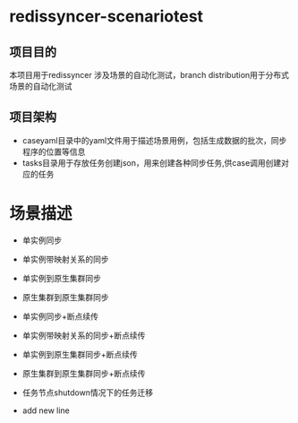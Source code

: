 # redissyncer-scenariotest

## 项目目的

本项目用于redissyncer 涉及场景的自动化测试，branch distribution用于分布式场景的自动化测试

## 项目架构

* caseyaml目录中的yaml文件用于描述场景用例，包括生成数据的批次，同步程序的位置等信息
* tasks目录用于存放任务创建json，用来创建各种同步任务,供case调用创建对应的任务

# 场景描述

* 单实例同步
* 单实例带映射关系的同步
* 单实例到原生集群同步
* 原生集群到原生集群同步
* 单实例同步+断点续传
* 单实例带映射关系的同步+断点续传
* 单实例到原生集群同步+断点续传
* 原生集群到原生集群同步+断点续传
* 任务节点shutdown情况下的任务迁移

* add new line

